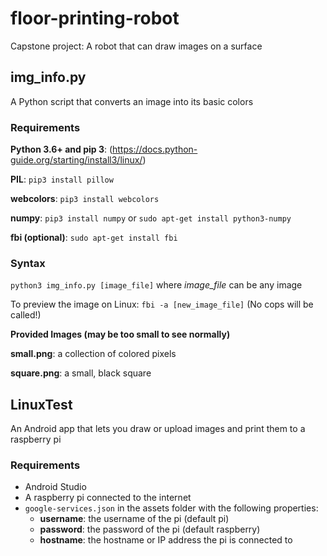 # floor-printing-robot
Capstone project: A robot that can draw images on a surface

## img_info.py

A Python script that converts an image into its basic colors

### Requirements
**Python 3.6+ and pip 3**: (https://docs.python-guide.org/starting/install3/linux/)

**PIL**: `pip3 install pillow`

**webcolors**: `pip3 install webcolors`

**numpy**: `pip3 install numpy` or `sudo apt-get install python3-numpy`

**fbi (optional)**: `sudo apt-get install fbi`

### Syntax
`python3 img_info.py [image_file]` where _image_file_ can be any image

To preview the image on Linux: `fbi -a [new_image_file]` (No cops will be called!)

**Provided Images (may be too small to see normally)**

**small.png**: a collection of colored pixels

**square.png**: a small, black square

## LinuxTest

An Android app that lets you draw or upload images and print them to a raspberry pi

### Requirements
- Android Studio
- A raspberry pi connected to the internet
- ```google-services.json``` in the assets folder with the following properties:
  - **username**: the username of the pi (default pi)
  - **password**: the password of the pi (default raspberry)
  - **hostname**: the hostname or IP address the pi is connected to
